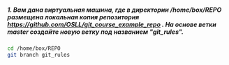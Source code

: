 ##### 1. Вам дана виртуальная машина, где в директории /home/box/REPO размещена локальная копия репозитория https://github.com/OSLL/git_course_example_repo . На основе ветки master создайте новую ветку под названием  "git_rules".
```bash
cd /home/box/REPO
git branch git_rules
```
